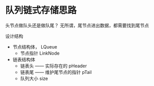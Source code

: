 # 队列链式存储思路

头节点做队头还是做队尾？
无所谓，尾节点进出数据，都需要找到尾节点

设计结构
* 节点结构体，  LQueue
    * 节点指针  LinkNode
* 链表结构体
    * 链表头 —— 实际存在的   pHeader
    * 链表尾 —— 维护尾节点的指针  pTail
    * 队列大小   size